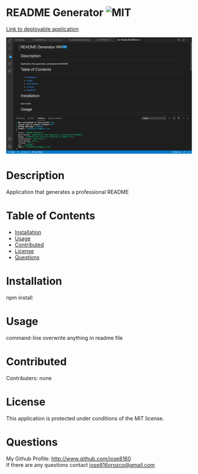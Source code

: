 # README Generator ![MIT](https://img.shields.io/badge/license-MIT-blue.svg)

[Link to deployable application](https://github.com/Jose8160/homework9-readme)

![Screenshot](README.png)

# Description

Application that generates a professional README

# Table of Contents

- [Installation](#installation)
- [Usage](#usage)
- [Contributed](#contributed)
- [License](#license)
- [Questions](#questions)

# Installation

npm install

# Usage

command-line overwrite anything in readme file

# Contributed

Contributers: none

# License

This application is protected under conditions of the MIT license.

# Questions

My Github Profile: http://www.github.com/jose8160  
 If there are any questions contact
jose816orozco@gmail.com
